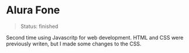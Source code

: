 # Alura Fone  

> Status: finished  

Second time using Javascritp for web development. HTML and CSS were previously writen, but I made some changes to the CSS.
